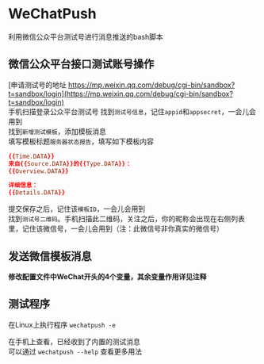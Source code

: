 # WeChatPush
利用微信公众平台测试号进行消息推送的bash脚本

## 微信公众平台接口测试账号操作
[申请测试号的地址 https://mp.weixin.qq.com/debug/cgi-bin/sandbox?t=sandbox/login](https://mp.weixin.qq.com/debug/cgi-bin/sandbox?t=sandbox/login)  
手机扫描登录公众平台测试号
找到`测试号信息`，记住`appid`和`appsecret`，一会儿会用到    
找到`新增测试模板`，添加模板消息    
填写模板标题`服务器状态报告`，填写如下模板内容    
``` conf
{{Time.DATA}}
来自{{Source.DATA}}的{{Type.DATA}}：
{{Overview.DATA}}

详细信息：
{{Details.DATA}}
```
提交保存之后，记住该`模板ID`，一会儿会用到    
找到`测试号二维码`。手机扫描此二维码，关注之后，你的昵称会出现在右侧列表里，记住该微信号，一会儿会用到（注：此微信号非你真实的微信号）    

## 发送微信模板消息
**修改配置文件中WeChat开头的4个变量，其余变量作用详见注释**    

## 测试程序
在Linux上执行程序
`wechatpush -e`

在手机上查看，已经收到了内置的测试消息    
可以通过 `wechatpush --help` 查看更多用法
